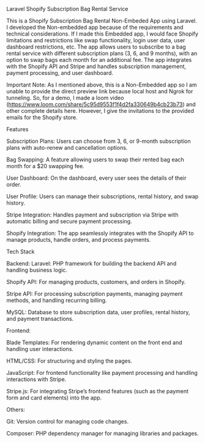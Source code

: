 Laravel Shopify Subscription Bag Rental Service

This is a Shopify Subscription Bag Rental Non-Embeded App using Laravel. I developed the Non-embedded app because of the requirements and technical considerations. If I made this Embedded app, I would face Shopify limitations and restrictions like swap functionality, login user data, user dashboard restrictions, etc.  The app allows users to subscribe to a bag rental service with different subscription plans (3, 6, and 9 months), with an option to swap bags each month for an additional fee. The app integrates with the Shopify API and Stripe and handles subscription management, payment processing, and user dashboard.

Important Note: As I mentioned above, this is a Non-Embedded app so I am unable to provide the direct preview link because local host and Ngrok  for tunneling. So, for a demo, I made a loom video (https://www.loom.com/share/5c95d9553f1f4d2fa330649b4cb23b73)  and other complete details here. However, I give the invitations to the provided emails for the Shopify store. 

Features

Subscription Plans: Users can choose from 3, 6, or 9-month subscription plans with auto-renew and cancellation options.

Bag Swapping: A feature allowing users to swap their rented bag each month for a $20 swapping fee.

User Dashboard: On the dashboard, every user sees the details of their order.

User Profile: Users can manage their subscriptions, rental history, and swap history.

Stripe Integration: Handles payment and subscription via Stripe with automatic billing and secure payment processing.

Shopify Integration: The app seamlessly integrates with the Shopify API to manage products, handle orders, and process payments.



Tech Stack

Backend:
Laravel: PHP framework for building the backend API and handling business logic.

Shopify API: For managing products, customers, and orders in Shopify.

Stripe API: For processing subscription payments, managing payment methods, and handling recurring billing.

MySQL: Database to store subscription data, user profiles, rental history, and payment transactions.

Frontend:

Blade Templates: For rendering dynamic content on the front end and handling user interactions.

HTML/CSS: For structuring and styling the pages.

JavaScript: For frontend functionality like payment processing and handling interactions with Stripe.

Stripe.js: For integrating Stripe’s frontend features (such as the payment form and card elements) into the app.

Others:

Git: Version control for managing code changes.

Composer: PHP dependency manager for managing libraries and packages.